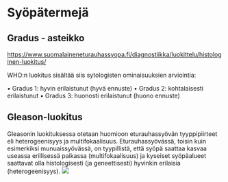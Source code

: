 # Syöpätermejä

## Gradus - asteikko
https://www.suomalaineneturauhassyopa.fi/diagnostiikka/luokittelu/histologinen-luokitus/

WHO:n luokitus sisältää siis sytologisten ominaisuuksien arviointia:

• Gradus 1: hyvin erilaistunut (hyvä ennuste)
• Gradus 2: kohtalaisesti erilaistunut
• Gradus 3: huonosti erilaistunut (huono ennuste)

## Gleason-luokitus
Gleasonin luokituksessa otetaan huomioon eturauhassyövän tyyppipiirteet eli heterogeenisyys ja multifokaalisuus. Eturauhassyövässä, toisin kuin esimerkiksi munuaissyövässä, on tyypillistä, että syöpä saattaa kasvaa useassa erillisessä paikassa (multifokaalisuus) ja kyseiset syöpäalueet saattavat olla histologisesti (ja geneettisesti) hyvinkin erilaisia (heterogeenisyys).
![](gleanson-luokitus.jpg)
